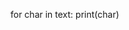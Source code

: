 <!-- text = 'Hello World'
shift = 3
alphabet = 'abcdefghijklmnopqrstuvwxyz'


The iteration variable can have any valid name, but it's convenient to give it a meaningful name.

Rename your i variable to char. -->


for char in text:
    print(char)